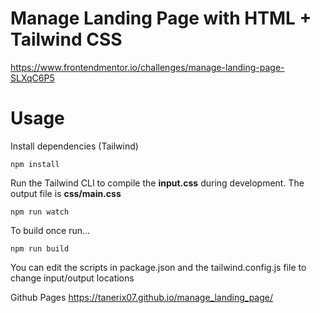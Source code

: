 # Manage Landing Page with HTML + Tailwind CSS

https://www.frontendmentor.io/challenges/manage-landing-page-SLXqC6P5

# Usage

Install dependencies (Tailwind)

```
npm install
```

Run the Tailwind CLI to compile the **input.css** during development. The output file is **css/main.css**

```
npm run watch
```

To build once run...

```
npm run build
```

You can edit the scripts in package.json and the tailwind.config.js file to change input/output locations

Github Pages
https://tanerix07.github.io/manage_landing_page/

